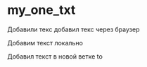 ﻿# my_one_txt
Добавили текс
добавил текс через браузер

Добавим текст локально

Добавил текст в новой ветке to